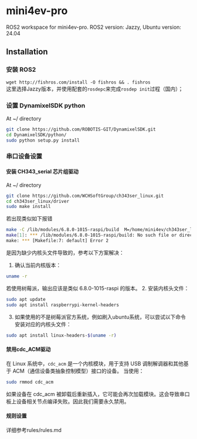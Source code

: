 # mini4ev-pro
ROS2 workspace for mini4ev-pro. ROS2 version: Jazzy, Ubuntu version: 24.04

## Installation

### 安装 ROS2

`wget http://fishros.com/install -O fishros && . fishros`  
这里选择Jazzy版本，并使用配套的`rosdepc`来完成`rosdep init`过程（国内）；
 

### 设置 DynamixelSDK python

At ~/ directory
```bash
git clone https://github.com/ROBOTIS-GIT/DynamixelSDK.git
cd DynamixelSDK/python/
sudo python setup.py install
```
### 串口设备设置

#### 安装 CH343_serial 芯片组驱动

At ~/ directory
```bash
git clone https://github.com/WCHSoftGroup/ch343ser_linux.git
cd ch343ser_linux/driver
sudo make install
```

若出现类似如下报错
```bash
make -C /lib/modules/6.8.0-1015-raspi/build  M=/home/mini4ev/ch343ser_linux/driver   
make[1]: *** /lib/modules/6.8.0-1015-raspi/build: No such file or directory.  Stop.
make: *** [Makefile:7: default] Error 2
```
是因为缺少内核头文件导致的，参考以下方案解决：
1. 确认当前内核版本：
```bash
uname -r
```
若使用树莓派，输出应该是类似 6.8.0-1015-raspi 的版本。
2. 安装内核头文件：
```bash
sudo apt update
sudo apt install raspberrypi-kernel-headers
```
3. 如果使用的不是树莓派官方系统，例如刷入ubuntu系统，可以尝试以下命令安装对应的内核头文件：
```bash
sudo apt install linux-headers-$(uname -r)
```
#### 禁用cdc_ACM驱动
在 Linux 系统中，`cdc_acm` 是一个内核模块，用于支持 USB 调制解调器和其他基于 ACM（通信设备类抽象控制模型）接口的设备。
当使用：
```bash
sudo rmmod cdc_acm
```
如果设备在 cdc_acm 被卸载后重新插入，它可能会再次加载模块。这会导致串口板上设备相关节点编译失败。因此我们需要永久禁用。


#### 规则设置

详细参考rules/rules.md